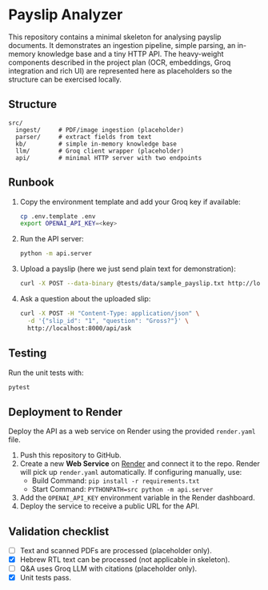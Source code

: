 # Payslip Analyzer

This repository contains a minimal skeleton for analysing payslip documents.
It demonstrates an ingestion pipeline, simple parsing, an in-memory knowledge
base and a tiny HTTP API.  The heavy-weight components described in the project
plan (OCR, embeddings, Groq integration and rich UI) are represented here as
placeholders so the structure can be exercised locally.

## Structure

```
src/
  ingest/     # PDF/image ingestion (placeholder)
  parser/     # extract fields from text
  kb/         # simple in-memory knowledge base
  llm/        # Groq client wrapper (placeholder)
  api/        # minimal HTTP server with two endpoints
```

## Runbook

1. Copy the environment template and add your Groq key if available:
   ```bash
   cp .env.template .env
   export OPENAI_API_KEY=<key>
   ```
2. Run the API server:
   ```bash
   python -m api.server
   ```
3. Upload a payslip (here we just send plain text for demonstration):
   ```bash
   curl -X POST --data-binary @tests/data/sample_payslip.txt http://localhost:8000/api/upload
   ```
4. Ask a question about the uploaded slip:
   ```bash
   curl -X POST -H "Content-Type: application/json" \
     -d '{"slip_id": "1", "question": "Gross?"}' \
     http://localhost:8000/api/ask
   ```

## Testing

Run the unit tests with:
```bash
pytest
```

## Deployment to Render

Deploy the API as a web service on Render using the provided `render.yaml` file.

1. Push this repository to GitHub.
2. Create a new **Web Service** on [Render](https://render.com/) and connect it to the repo.
   Render will pick up `render.yaml` automatically. If configuring manually, use:
   - Build Command: `pip install -r requirements.txt`
   - Start Command: `PYTHONPATH=src python -m api.server`
3. Add the `OPENAI_API_KEY` environment variable in the Render dashboard.
4. Deploy the service to receive a public URL for the API.

## Validation checklist

- [ ] Text and scanned PDFs are processed (placeholder only).
- [x] Hebrew RTL text can be processed (not applicable in skeleton).
- [ ] Q&A uses Groq LLM with citations (placeholder only).
- [x] Unit tests pass.
